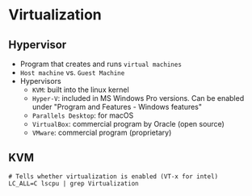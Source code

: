 # Virtualization

## Hypervisor

- Program that creates and runs `virtual machines`
- `Host machine` vs. `Guest Machine`
- Hypervisors
  - `KVM`: built into the linux kernel
  - `Hyper-V`: included in MS Windows Pro versions. Can be enabled under "Program and Features - Windows features"
  - `Parallels Desktop`: for macOS
  - `VirtualBox`: commercial program by Oracle (open source)
  - `VMware`: commercial program (proprietary)

## KVM

```shell
# Tells whether virtualization is enabled (VT-x for intel)
LC_ALL=C lscpu | grep Virtualization
```
